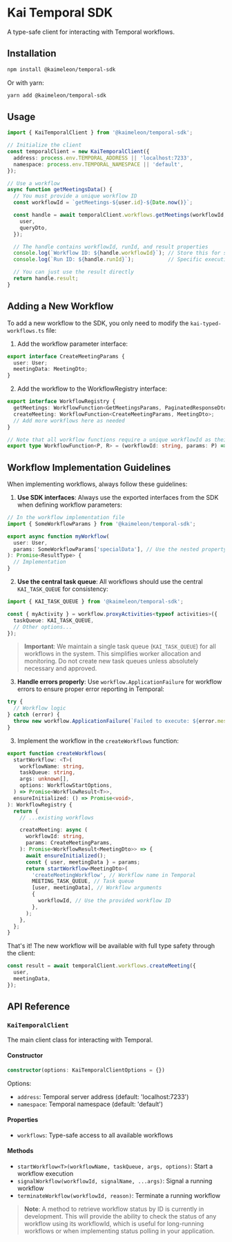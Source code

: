 # Kai Temporal SDK

A type-safe client for interacting with Temporal workflows.

## Installation

```bash
npm install @kaimeleon/temporal-sdk
```

Or with yarn:

```bash
yarn add @kaimeleon/temporal-sdk
```

## Usage

```typescript
import { KaiTemporalClient } from '@kaimeleon/temporal-sdk';

// Initialize the client
const temporalClient = new KaiTemporalClient({
  address: process.env.TEMPORAL_ADDRESS || 'localhost:7233',
  namespace: process.env.TEMPORAL_NAMESPACE || 'default',
});

// Use a workflow
async function getMeetingsData() {
  // You must provide a unique workflow ID
  const workflowId = `getMeetings-${user.id}-${Date.now()}`;

  const handle = await temporalClient.workflows.getMeetings(workflowId, {
    user,
    queryDto,
  });

  // The handle contains workflowId, runId, and result properties
  console.log(`Workflow ID: ${handle.workflowId}`); // Store this for status checks
  console.log(`Run ID: ${handle.runId}`);           // Specific execution ID

  // You can just use the result directly
  return handle.result;
}
```

## Adding a New Workflow

To add a new workflow to the SDK, you only need to modify the `kai-typed-workflows.ts` file:

1. Add the workflow parameter interface:

```typescript
export interface CreateMeetingParams {
  user: User;
  meetingData: MeetingDto;
}
```

2. Add the workflow to the WorkflowRegistry interface:

```typescript
export interface WorkflowRegistry {
  getMeetings: WorkflowFunction<GetMeetingsParams, PaginatedResponseDto<MeetingDto>>;
  createMeeting: WorkflowFunction<CreateMeetingParams, MeetingDto>;
  // Add more workflows here as needed
}

// Note that all workflow functions require a unique workflowId as their first parameter
export type WorkflowFunction<P, R> = (workflowId: string, params: P) => Promise<WorkflowResult<R>>;
```

## Workflow Implementation Guidelines

When implementing workflows, always follow these guidelines:

1. **Use SDK interfaces**: Always use the exported interfaces from the SDK when defining workflow parameters:

```typescript
// In the workflow implementation file
import { SomeWorkflowParams } from '@kaimeleon/temporal-sdk';

export async function myWorkflow(
  user: User,
  params: SomeWorkflowParams['specialData'], // Use the nested property if needed
): Promise<ResultType> {
  // Implementation
}
```

2. **Use the central task queue**: All workflows should use the central `KAI_TASK_QUEUE` for consistency:

```typescript
import { KAI_TASK_QUEUE } from '@kaimeleon/temporal-sdk';

const { myActivity } = workflow.proxyActivities<typeof activities>({
  taskQueue: KAI_TASK_QUEUE,
  // Other options...
});
```

> **Important**: We maintain a single task queue (`KAI_TASK_QUEUE`) for all workflows in the system. This simplifies worker allocation and monitoring. Do not create new task queues unless absolutely necessary and approved.

3. **Handle errors properly**: Use `workflow.ApplicationFailure` for workflow errors to ensure proper error reporting in Temporal:

```typescript
try {
  // Workflow logic
} catch (error) {
  throw new workflow.ApplicationFailure(`Failed to execute: ${error.message}`, { cause: error });
}
```

3. Implement the workflow in the `createWorkflows` function:

```typescript
export function createWorkflows(
  startWorkflow: <T>(
    workflowName: string,
    taskQueue: string,
    args: unknown[],
    options: WorkflowStartOptions,
  ) => Promise<WorkflowResult<T>>,
  ensureInitialized: () => Promise<void>,
): WorkflowRegistry {
  return {
    // ...existing workflows

    createMeeting: async (
      workflowId: string,
      params: CreateMeetingParams,
    ): Promise<WorkflowResult<MeetingDto>> => {
      await ensureInitialized();
      const { user, meetingData } = params;
      return startWorkflow<MeetingDto>(
        'createMeetingWorkflow', // Workflow name in Temporal
        MEETING_TASK_QUEUE, // Task queue
        [user, meetingData], // Workflow arguments
        {
          workflowId, // Use the provided workflow ID
        },
      );
    },
  };
}
```

That's it! The new workflow will be available with full type safety through the client:

```typescript
const result = await temporalClient.workflows.createMeeting({
  user,
  meetingData,
});
```

## API Reference

### `KaiTemporalClient`

The main client class for interacting with Temporal.

#### Constructor

```typescript
constructor(options: KaiTemporalClientOptions = {})
```

Options:

- `address`: Temporal server address (default: 'localhost:7233')
- `namespace`: Temporal namespace (default: 'default')

#### Properties

- `workflows`: Type-safe access to all available workflows

#### Methods

- `startWorkflow<T>(workflowName, taskQueue, args, options)`: Start a workflow execution
- `signalWorkflow(workflowId, signalName, ...args)`: Signal a running workflow
- `terminateWorkflow(workflowId, reason)`: Terminate a running workflow

> **Note**: A method to retrieve workflow status by ID is currently in development. This will provide the ability to check the status of any workflow using its workflowId, which is useful for long-running workflows or when implementing status polling in your application.
